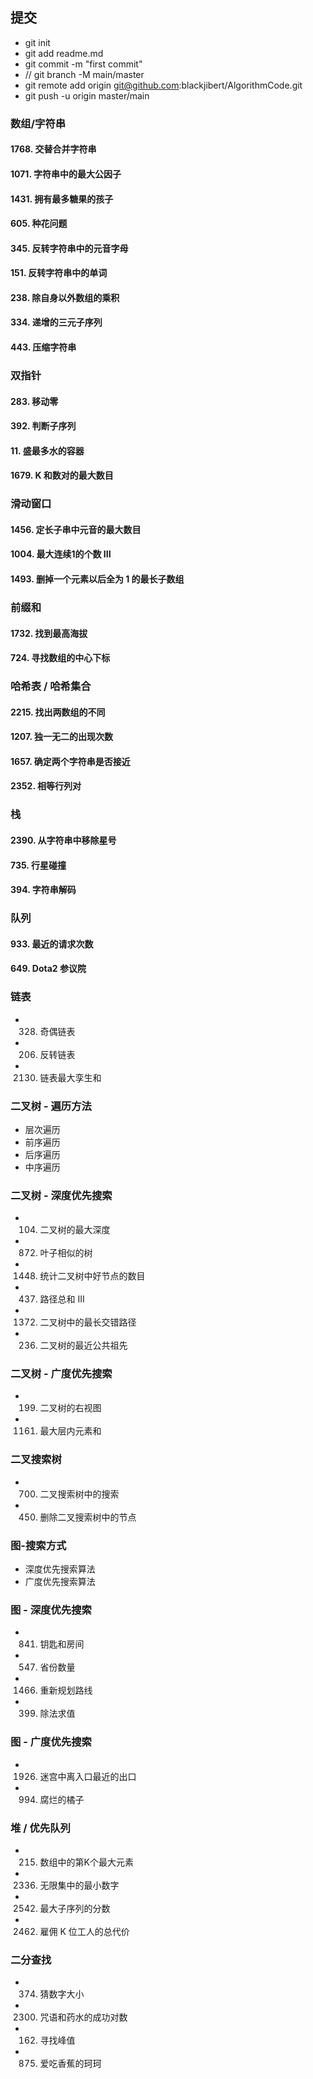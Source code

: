 ## 提交
- git init
- git add readme.md
- git commit -m "first commit"
- // git branch -M main/master
- git remote add origin git@github.com:blackjibert/AlgorithmCode.git
- git push -u origin master/main

### 数组/字符串
#### 1768. 交替合并字符串
#### 1071. 字符串中的最大公因子
#### 1431. 拥有最多糖果的孩子
#### 605. 种花问题
#### 345. 反转字符串中的元音字母
#### 151. 反转字符串中的单词
#### 238. 除自身以外数组的乘积
#### 334. 递增的三元子序列
#### 443. 压缩字符串

### 双指针
#### 283. 移动零
#### 392. 判断子序列
#### 11. 盛最多水的容器
#### 1679. K 和数对的最大数目

### 滑动窗口
#### 1456. 定长子串中元音的最大数目
#### 1004. 最大连续1的个数 III
#### 1493. 删掉一个元素以后全为 1 的最长子数组

### 前缀和
#### 1732. 找到最高海拔
#### 724. 寻找数组的中心下标

### 哈希表 / 哈希集合
#### 2215. 找出两数组的不同
#### 1207. 独一无二的出现次数
#### 1657. 确定两个字符串是否接近
#### 2352. 相等行列对

### 栈
#### 2390. 从字符串中移除星号
#### 735. 行星碰撞
#### 394. 字符串解码

### 队列
#### 933. 最近的请求次数
#### 649. Dota2 参议院

### 链表
- 328. 奇偶链表
- 206. 反转链表
- 2130. 链表最大孪生和

### 二叉树 - 遍历方法
- 层次遍历
- 前序遍历
- 后序遍历
- 中序遍历

### 二叉树 - 深度优先搜索
- 104. 二叉树的最大深度
- 872. 叶子相似的树
- 1448. 统计二叉树中好节点的数目
- 437. 路径总和 III
- 1372. 二叉树中的最长交错路径
- 236. 二叉树的最近公共祖先

### 二叉树 - 广度优先搜索
- 199. 二叉树的右视图
- 1161. 最大层内元素和

### 二叉搜索树
- 700. 二叉搜索树中的搜索
- 450. 删除二叉搜索树中的节点

### 图-搜索方式
- 深度优先搜索算法
- 广度优先搜索算法
### 图 - 深度优先搜索
- 841. 钥匙和房间
- 547. 省份数量
- 1466. 重新规划路线 
- 399. 除法求值
### 图 - 广度优先搜索
- 1926. 迷宫中离入口最近的出口
- 994. 腐烂的橘子

### 堆 / 优先队列
- 215. 数组中的第K个最大元素
- 2336. 无限集中的最小数字
- 2542. 最大子序列的分数
- 2462. 雇佣 K 位工人的总代价

### 二分查找
- 374. 猜数字大小
- 2300. 咒语和药水的成功对数
- 162. 寻找峰值
- 875. 爱吃香蕉的珂珂